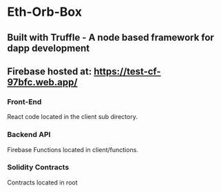 # Eth-Orb-Box
## Built with Truffle - A node based framework for dapp development
## Firebase hosted at: https://test-cf-97bfc.web.app/
### Front-End
React code located in the client sub directory.
### Backend API
Firebase Functions located in client/functions.
### Solidity Contracts
Contracts located in root

